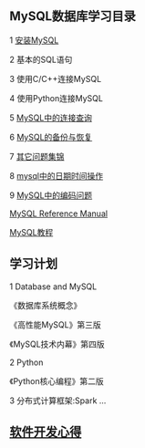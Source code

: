## MySQL数据库学习目录

1 [安装MySQL](https://github.com/luofengmacheng/database-mysql/blob/master/mysql_install.md)

2 基本的SQL语句

3 使用C/C++连接MySQL

4 使用Python连接MySQL

5 [MySQL中的连接查询](https://github.com/luofengmacheng/database-mysql/blob/master/join.md)

6 [MySQL的备份与恢复](https://github.com/luofengmacheng/database-mysql/blob/master/backup_recovery.md)

7 [其它问题集锦](https://github.com/luofengmacheng/database-mysql/blob/master/other_problems.md)

8 [mysql中的日期时间操作](https://github.com/luofengmacheng/database-mysql/blob/master/datetime.md)

9 [MySQL中的编码问题](https://github.com/luofengmacheng/database-mysql/blob/master/characters_problems.md)

[MySQL Reference Manual](http://dev.mysql.com/doc/refman/5.6/en/index.html)

[MySQL教程](http://www.w3cschool.cc/mysql/mysql-tutorial.html)

## 学习计划

1 Database and MySQL

《数据库系统概念》

《高性能MySQL》第三版

《MySQL技术内幕》第四版

2 Python

《Python核心编程》第二版

3 分布式计算框架:Spark ...

## [软件开发心得](https://github.com/luofengmacheng/database-mysql/blob/master/programming_study.md)
